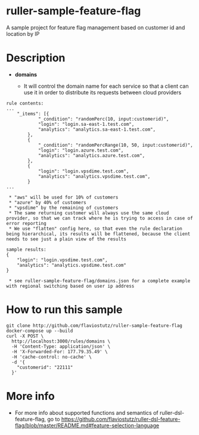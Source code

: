 # ruller-sample-feature-flag
A sample project for feature flag management based on customer id and location by IP

# Description

  * **domains**

     * It will control the domain name for each service so that a client can use it in order to distribute its requests between cloud providers
```
rule contents:
...
    "_items": [{
            "_condition": "randomPerc(10, input:customerid)",
            "login": "login.sa-east-1.test.com",
            "analytics": "analytics.sa-east-1.test.com",
        },
        {
            "_condition": "randomPercRange(10, 50, input:customerid)",
            "login": "login.azure.test.com",
            "analytics": "analytics.azure.test.com",
        },
        {
            "login": "login.vpsdime.test.com",
            "analytics": "analytics.vpsdime.test.com",
        }
...
```
     * "aws" will be used for 10% of customers
     * "azure" by 40% of customers
     * "vpsdime" by the remaining of customers
     * The same returning customer will always use the same cloud provider, so that we can track where he is trying to access in case of error reporting
     * We use "flatten" config here, so that even the rule declaration being hierarchical, its results will be flattened, because the client needs to see just a plain view of the results
```
sample results:
{
    "login": "login.vpsdime.test.com",
    "analytics": "analytics.vpsdime.test.com"
}
```
     * see ruller-sample-feature-flag/domains.json for a complete example with regional switching based on user ip address

# How to run this sample

```
git clone http://github.com/flaviostutz/ruller-sample-feature-flag
docker-compose up --build
curl -X POST \
  http://localhost:3000/rules/domains \
  -H 'Content-Type: application/json' \
  -H 'X-Forwarded-For: 177.79.35.49' \
  -H 'cache-control: no-cache' \
  -d '{
	"customerid": "22111"
  }'
```

# More info
  * For more info about supported functions and semantics of ruller-dsl-feature-flag, go to https://github.com/flaviostutz/ruller-dsl-feature-flag/blob/master/README.md#feature-selection-language

